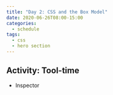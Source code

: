 ```yaml
---
title: "Day 2: CSS and the Box Model"
date: 2020-06-26T08:00-15:00
categories:
  - schedule
tags:
  - css
  - hero section
---
```


## Activity: Tool-time
- Inspector